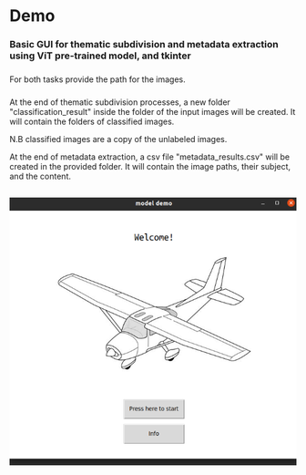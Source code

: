 # Demo

### Basic GUI for thematic subdivision and metadata extraction using ViT pre-trained model, and tkinter
###

For both tasks provide the path for the images.

###
At the end of thematic subdivision processes, a new folder "classification_result" inside the folder of the input images will be created. 
It will contain the folders of classified images.

N.B classified images are a copy of the unlabeled images.


At the end of metadata extraction, a csv file "metadata_results.csv" will be created in the provided folder. It will contain the image paths, their subject, and the content.
##


![alt text](./imgs/start_window.png)
